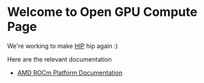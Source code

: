 # Welcome to Open GPU Compute Page


We're working to make [HIP](https://github.com/ROCm-Developer-Tools/HIP) hip again :)


Here are the relevant documentation

* [AMD ROCm Platform Documentation](https://rocmdocs.amd.com/en/latest/index.html)
